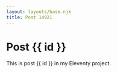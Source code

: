 ```yaml
---
layout: layouts/base.njk
title: Post 14921
---
```


# Post {{ id }}

This is post {{ id }} in my Eleventy project.
